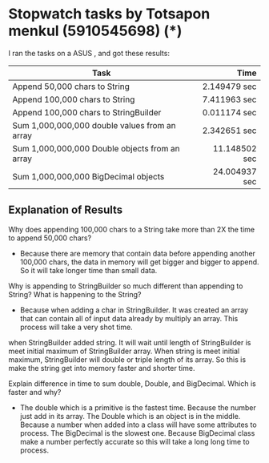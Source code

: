# Stopwatch tasks by Totsapon menkul (5910545698) (*)
I ran the tasks on a ASUS , and got
these results:

 Task | Time 
 --------------------------------------|-------:
 Append 50,000 chars to String | 2.149479 sec
 Append 100,000 chars to String | 7.411963 sec
 Append 100,000 chars to StringBuilder | 0.011174 sec
 Sum 1,000,000,000 double values from an array | 2.342651 sec
 Sum 1,000,000,000 Double objects from an array | 11.148502 sec
 Sum 1,000,000,000 BigDecimal objects | 24.004937 sec
## Explanation of Results

Why does appending 100,000 chars to a String take more than 2X the time to append 50,000 chars?
- Because there are memory that contain data before appending another 100,000 chars, the data in memory will get bigger and bigger to append. So it will take longer time than small data.

Why is appending to StringBuilder so much different than appending to String? What is happening to the String?
- Because when adding a char in StringBuilder. It was created an array that can contain all of input data already by multiply an array. This process will take a very shot time. 


when StringBuilder added string. It will wait until length of StringBuilder is meet initial maximum of StringBuilder array.
When string is meet initial maximum, StringBuilder will double or triple length of its array. So this is make the string get into memory faster and shorter time.

Explain difference in time to sum double, Double, and BigDecimal. Which is faster and why?
- The double which is a primitive is the fastest time. Because the number just add in its array. 
  The Double which is an object is in the middle. Because a number when added into a class will have some attributes to process. 
  The BigDecimal is the slowest one. Because BigDecimal class make a number perfectly accurate so this will take a long long time 
  to process.
